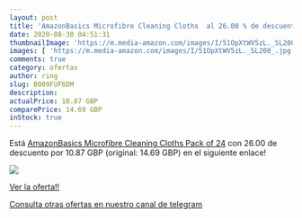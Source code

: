 ```yaml
---
layout: post
title: 'AmazonBasics Microfibre Cleaning Cloths  al 26.00 % de descuento'
date: 2020-08-30 04:51:31
thumbnailImage: 'https://m.media-amazon.com/images/I/51OpXtWV5zL._SL200_.jpg'
images: [ 'https://m.media-amazon.com/images/I/51OpXtWV5zL._SL200_.jpg' ]
comments: true
category: ofertas
author: ring
slug: B009FUF6DM
description:
actualPrice: 10.87 GBP
comparePrice: 14.69 GBP
inStock: true
---
```


Está [AmazonBasics Microfibre Cleaning Cloths Pack of 24](https://www.amazon.com/dp/B009FUF6DM/?tag=redken08-20) con 26.00 de descuento por 10.87 GBP (original: 14.69 GBP) en el siguiente enlace!

[![](https://m.media-amazon.com/images/I/51OpXtWV5zL._SL200_.jpg)](https://www.amazon.com/dp/B009FUF6DM/?tag=redken08-20)

[Ver la oferta!!](https://www.amazon.com/dp/B009FUF6DM/?tag=redken08-20)

[Consulta otras ofertas en nuestro canal de telegram](https://t.me/s/ofertas25)

